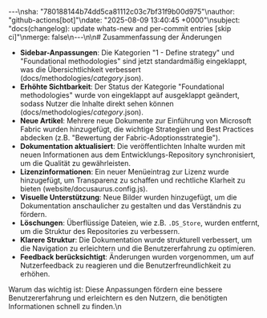 ---\nsha: "780188144b74dd5ca81112c03c7bf31f9b00d975"\nauthor: "github-actions[bot]"\ndate: "2025-08-09 13:40:45 +0000"\nsubject: "docs(changelog): update whats-new and per-commit entries [skip ci]"\nmerge: false\n---\n\n# Zusammenfassung der Änderungen

- **Sidebar-Anpassungen**: Die Kategorien "1 - Define strategy" und "Foundational methodologies" sind jetzt standardmäßig eingeklappt, was die Übersichtlichkeit verbessert (docs/methodologies/_category_.json).
- **Erhöhte Sichtbarkeit**: Der Status der Kategorie "Foundational methodologies" wurde von eingeklappt auf ausgeklappt geändert, sodass Nutzer die Inhalte direkt sehen können (docs/methodologies/_category_.json).
- **Neue Artikel**: Mehrere neue Dokumente zur Einführung von Microsoft Fabric wurden hinzugefügt, die wichtige Strategien und Best Practices abdecken (z.B. "Bewertung der Fabric-Adoptionsstrategie").
- **Dokumentation aktualisiert**: Die veröffentlichten Inhalte wurden mit neuen Informationen aus dem Entwicklungs-Repository synchronisiert, um die Qualität zu gewährleisten.
- **Lizenzinformationen**: Ein neuer Menüeintrag zur Lizenz wurde hinzugefügt, um Transparenz zu schaffen und rechtliche Klarheit zu bieten (website/docusaurus.config.js).
- **Visuelle Unterstützung**: Neue Bilder wurden hinzugefügt, um die Dokumentation anschaulicher zu gestalten und das Verständnis zu fördern.
- **Löschungen**: Überflüssige Dateien, wie z.B. `.DS_Store`, wurden entfernt, um die Struktur des Repositories zu verbessern.
- **Klarere Struktur**: Die Dokumentation wurde strukturell verbessert, um die Navigation zu erleichtern und die Benutzererfahrung zu optimieren.
- **Feedback berücksichtigt**: Änderungen wurden vorgenommen, um auf Nutzerfeedback zu reagieren und die Benutzerfreundlichkeit zu erhöhen.

Warum das wichtig ist: Diese Anpassungen fördern eine bessere Benutzererfahrung und erleichtern es den Nutzern, die benötigten Informationen schnell zu finden.\n